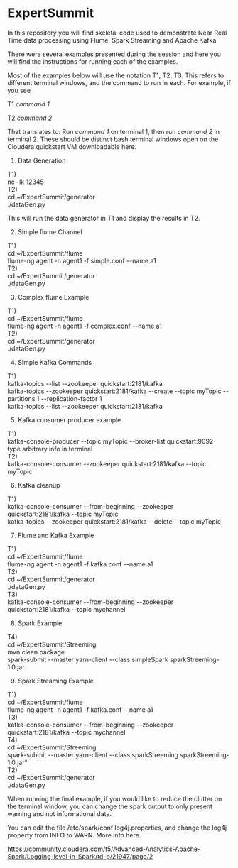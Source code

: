 # ExpertSummit

In this repository you will find skeletal code used to demonstrate Near Real Time data processing using Flume, Spark Streaming and Apache Kafka

There were several examples presented during the session and here you will find the instructions for running each of the examples.

Most of the examples below will use the notation T1, T2, T3. This refers to different terminal windows, and the command to run in each. For example, if you see

T1
    *command 1*

T2
    *command 2*

That translates to: Run *command 1* on terminal 1, then run *command 2* in terminal 2. These should be distinct bash terminal windows open on the Cloudera quickstart VM downloadable here. 

1) Data Generation

  T1)  
    nc -lk 12345  
  T2)   
    cd ~/ExpertSummit/generator  
    ./dataGen.py  

  This will run the data generator  in T1 and display the results in T2.

2) Simple flume Channel

  T1)   
    cd ~/ExpertSummit/flume  
    flume-ng agent -n agent1 -f simple.conf --name a1  
  T2)   
    cd ~/ExpertSummit/generator  
    ./dataGen.py  

3) Complex flume Example

  T1)  
    cd ~/ExpertSummit/flume  
    flume-ng agent -n agent1 -f complex.conf --name a1  
  T2)  
    cd ~/ExpertSummit/generator  
    ./dataGen.py  

4) Simple Kafka Commands

  T1)   
    kafka-topics --list --zookeeper quickstart:2181/kafka  
    kafka-topics --zookeeper quickstart:2181/kafka --create --topic myTopic --partitions 1 --replication-factor 1  
    kafka-topics --list --zookeeper quickstart:2181/kafka  

5) Kafka consumer producer example

  T1)  
    kafka-console-producer --topic myTopic --broker-list quickstart:9092  
    type arbitrary info in terminal  
  T2)  
    kafka-console-consumer --zookeeper quickstart:2181/kafka --topic myTopic  

6) Kafka cleanup

  T1)  
    kafka-console-consumer --from-beginning --zookeeper quickstart:2181/kafka --topic myTopic  
    kafka-topics --zookeeper quickstart:2181/kafka --delete --topic myTopic  


7) Flume and Kafka Example

  T1)  
    cd ~/ExpertSummit/flume  
    flume-ng agent -n agent1 -f kafka.conf --name a1  
  T2)  
    cd ~/ExpertSummit/generator  
    ./dataGen.py  
  T3)   
    kafka-console-consumer --from-beginning --zookeeper quickstart:2181/kafka --topic mychannel  

8) Spark Example

  T4)  
    cd ~/ExpertSummit/Streeming  
    mvn clean package  
    spark-submit --master yarn-client --class simpleSpark sparkStreeming-1.0.jar  

9) Spark Streaming Example
 
  T1)  
    cd ~/ExpertSummit/flume  
    flume-ng agent -n agent1 -f kafka.conf --name a1  
  T3)  
    kafka-console-consumer --from-beginning --zookeeper quickstart:2181/kafka --topic mychannel  
  T4)  
    cd ~/ExpertSummit/Streeming  
    spark-submit --master yarn-client --class sparkStreeming sparkStreeming-1.0.jar"  
  T2)  
    cd ~/ExpertSummit/generator  
    ./dataGen.py  


When running the final example, if you would like to reduce the clutter on the terminal window, you can change the spark output to only present warning and not informational data.

You can edit the file /etc/spark/conf log4j.properties, and change the log4j property from INFO to WARN. More info here. 

   https://community.cloudera.com/t5/Advanced-Analytics-Apache-Spark/Logging-level-in-Spark/td-p/21947/page/2




